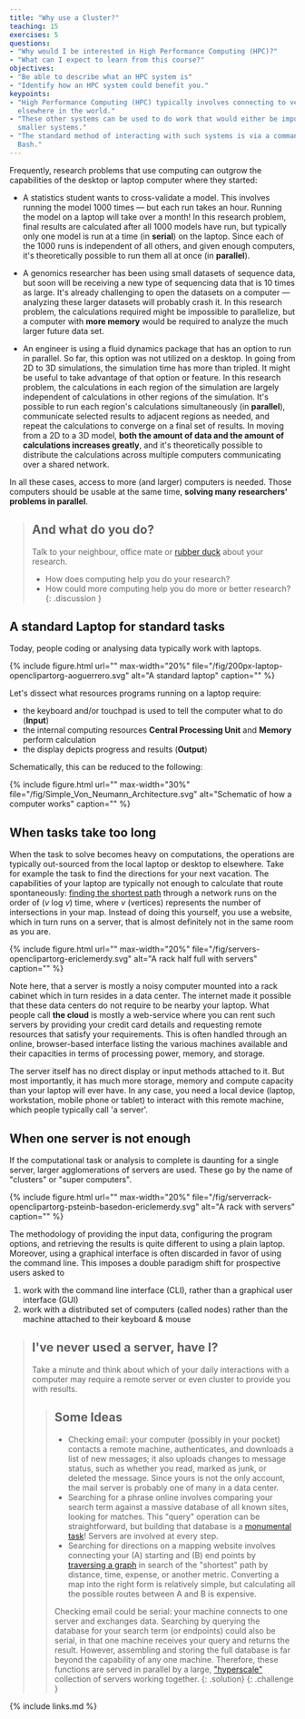 ```yaml
---
title: "Why use a Cluster?"
teaching: 15
exercises: 5
questions:
- "Why would I be interested in High Performance Computing (HPC)?"
- "What can I expect to learn from this course?"
objectives:
- "Be able to describe what an HPC system is"
- "Identify how an HPC system could benefit you."
keypoints:
- "High Performance Computing (HPC) typically involves connecting to very large computing systems
  elsewhere in the world."
- "These other systems can be used to do work that would either be impossible or much slower on
  smaller systems."
- "The standard method of interacting with such systems is via a command line interface called
  Bash."
---
```


Frequently, research problems that use computing can outgrow the capabilities of the desktop or laptop computer where
they started:

* A statistics student wants to cross-validate a model. This involves running the model 1000
  times &mdash; but each run takes an hour. Running the model on a laptop will take over a month!
  In this research problem, final results are calculated after all 1000 models have run,
  but typically only one model is run at a time (in **serial**) on the laptop.
  Since each of the 1000 runs is independent of all others, and given enough computers,
  it's theoretically possible to run them all at once (in **parallel**).

* A genomics researcher has been using small datasets of sequence data, but soon will be receiving
  a new type of sequencing data that is 10 times as large. It's already challenging to open the
  datasets on a computer &mdash; analyzing these larger datasets will probably crash it.
  In this research problem, the calculations required might be impossible to parallelize,
  but a computer with **more memory** would be required to analyze the much larger future data set.

* An engineer is using a fluid dynamics package that has an option to run in parallel.
  So far, this option was not utilized on a desktop. In going from 2D to 3D simulations,
  the simulation time has more than tripled. It might be useful to take advantage of that option or feature.
  In this research problem, the calculations in each region of the simulation are largely independent of calculations in other regions of the simulation.
  It's possible to run each region's calculations simultaneously (in **parallel**),
  communicate selected results to adjacent regions as needed,
  and repeat the calculations to converge on a final set of results.
  In moving from a 2D to a 3D model, **both the amount of data and the amount of calculations increases greatly**,
  and it's theoretically possible to distribute the calculations across multiple computers communicating over a shared network.

In all these cases, access to more (and larger) computers is needed. Those computers should be usable at the same time, **solving many researchers' problems in parallel**.

> ## And what do you do?
> 
> Talk to your neighbour, office mate or [rubber duck](https://rubberduckdebugging.com/) about your
> research.
>
> - How does computing help you do your research? 
> - How could more computing help you do more or better research?
{: .discussion }


## A standard Laptop for standard tasks

Today, people coding or analysing data typically work with laptops.

{% include figure.html url="" max-width="20%" file="/fig/200px-laptop-openclipartorg-aoguerrero.svg"
 alt="A standard laptop" caption="" %}

Let's dissect what resources programs running on a laptop require:
- the keyboard and/or touchpad is used to tell the computer what to do (**Input**)
- the internal computing resources **Central Processing Unit** and **Memory** perform calculation
- the display depicts progress and results (**Output**)

Schematically, this can be reduced to the following:

{% include figure.html url="" max-width="30%" file="/fig/Simple_Von_Neumann_Architecture.svg" 
alt="Schematic of how a computer works" caption="" %}


## When tasks take too long

When the task to solve becomes heavy on computations, the operations are typically out-sourced from
the local laptop or desktop to elsewhere. Take for example the task to find the directions for your
next vacation. The capabilities of your laptop are typically not enough to calculate that route
spontaneously: [finding the shortest path](https://en.wikipedia.org/wiki/Dijkstra's_algorithm)
through a network runs on the order of (*v* log *v*) time, where *v* (vertices) represents the
number of intersections in your map. Instead of doing this yourself, you use a website, which in
turn runs on a server, that is almost definitely not in the same room as you are.

{% include figure.html url="" max-width="20%" file="/fig/servers-openclipartorg-ericlemerdy.svg" 
alt="A rack half full with servers" caption="" %}

Note here, that a server is mostly a noisy computer mounted into a rack cabinet which in turn
resides in a data center. The internet made it possible that these data centers do not require to be
nearby your laptop. What people call **the cloud** is mostly a web-service where you can rent such
servers by providing your credit card details and requesting remote resources that satisfy your
requirements. This is often handled through an online, browser-based interface listing the various
machines available and their capacities in terms of processing power, memory, and storage.

The server itself has no direct display or input methods attached to it. But most importantly, it 
has much more storage, memory and compute capacity than your laptop will ever have. In any case,
you need a local device (laptop, workstation, mobile phone or tablet) to interact with this remote 
machine, which people typically call 'a server'. 

## When one server is not enough

If the computational task or analysis to complete is daunting for a single server, larger 
agglomerations of servers are used. These go by the name of "clusters" or "super computers".

{% include figure.html url="" max-width="20%" 
file="/fig/serverrack-openclipartorg-psteinb-basedon-ericlemerdy.svg" alt="A rack with servers"
caption="" %}

The methodology of providing the input data, configuring the program options, and retrieving the
results is quite different to using a plain laptop. Moreover, using a graphical interface is often
discarded in favor of using the command line. This imposes a double paradigm shift for prospective
users asked to

1. work with the command line interface (CLI), rather than a graphical user interface (GUI)
2. work with a distributed set of computers (called nodes) rather than the machine attached to their
   keyboard & mouse

> ## I've never used a server, have I?
> 
> Take a minute and think about which of your daily interactions with a computer may require a 
> remote server or even cluster to provide you with results. 
>
> > ## Some Ideas
> > 
> > - Checking email: your computer (possibly in your pocket) contacts a remote machine,
> >   authenticates, and downloads a list of new messages; it also uploads changes to message
> >   status, such as whether you read, marked as junk, or deleted the message. Since yours is
> >   not the only account, the mail server is probably one of many in a data center.
> > - Searching for a phrase online involves comparing your search term against a massive database
> >   of all known sites, looking for matches. This "query" operation can be straightforward, but
> >   building that database is a [monumental task](https://en.wikipedia.org/wiki/MapReduce)!
> >   Servers are involved at every step. 
> > - Searching for directions on a mapping website involves connecting your (A) starting and 
> >   (B) end points by [traversing a graph](https://en.wikipedia.org/wiki/Dijkstra%27s_algorithm)
> >   in search of the "shortest" path by distance, time, expense, or another metric. Converting
> >   a map into the right form is relatively simple, but calculating all the possible routes 
> >   between A and B is expensive. 
> >
> > Checking email could be serial: your machine connects to one server and exchanges data. Searching
> > by querying the database for your search term (or endpoints) could also be serial, in that one machine
> > receives your query and returns the result. However, assembling and storing the full database
> > is far beyond the capability of any one machine. Therefore, these functions are served in
> > parallel by a large, ["hyperscale"](https://en.wikipedia.org/wiki/Hyperscale_computing)
> > collection of servers working together.
> {: .solution}
{: .challenge }

{% include links.md %}
